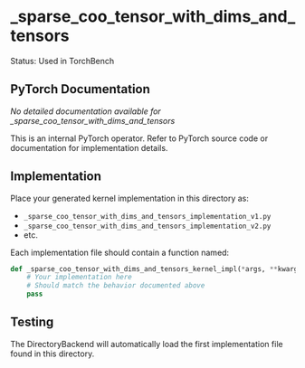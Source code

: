 # _sparse_coo_tensor_with_dims_and_tensors

Status: Used in TorchBench

## PyTorch Documentation

*No detailed documentation available for _sparse_coo_tensor_with_dims_and_tensors*

This is an internal PyTorch operator. Refer to PyTorch source code or documentation for implementation details.

## Implementation

Place your generated kernel implementation in this directory as:
- `_sparse_coo_tensor_with_dims_and_tensors_implementation_v1.py`
- `_sparse_coo_tensor_with_dims_and_tensors_implementation_v2.py`
- etc.

Each implementation file should contain a function named:
```python
def _sparse_coo_tensor_with_dims_and_tensors_kernel_impl(*args, **kwargs):
    # Your implementation here
    # Should match the behavior documented above
    pass
```

## Testing

The DirectoryBackend will automatically load the first implementation file found in this directory.
